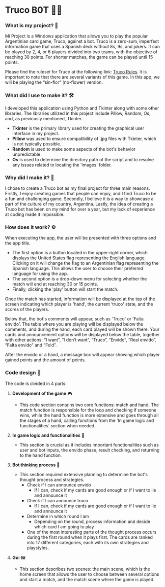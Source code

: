 # Truco B0T 🎴🤖

### What is my project? 🤔

Mi Project is a Windows application that allows you to play the popular Argentinian card game, Truco, against a bot. Truco is a zero-sum, imperfect information game that uses a Spanish deck without 8s, 9s, and jokers. It can be played by 2, 4, or 6 players divided into two teams, with the objective of reaching 30 points. For shorter matches, the game can be played until 15 points.

Please find the ruleset for Truco at the following link: [Truco Rules](https://www.pagat.com/put/truco_ar.html).
It is important to note that there are several variants of this game. In this app, we will be playing the “sin-flor” (no-flower) version.

### What did I use to make it? 🛠️

I developed this application using Python and Tkinter along with some other libraries. The libraries utilized in this project include Pillow, Random, Os, and, as previously mentioned, Tkinter.

- **Tkinter** is the primary library used for creating the graphical user interface in my project.
- **Pillow** was used to ensure compatibility of .jpg files with Tkinter, which is not typically possible.
- **Random** is used to make some aspects of the bot's behavior unpredictable.
- **Os** is used to determine the directory path of the script and to resolve any issues related to locating the 'images' folder.

### Why did I make it? 🎯

I chose to create a Truco bot as my final project for three main reasons. Firstly, I enjoy creating games that people can enjoy, and I find Truco to be a fun and challenging game. Secondly, I believe it is a way to showcase a part of the culture of my country, Argentina. Lastly, the idea of creating a Truco bot has been on my mind for over a year, but my lack of experience at coding made it impossible.

### How does it work? ⚙️

When executing the app, the user will be presented with three options and the app title.
- The first option is a button located in the upper-right corner, which displays the United States flag representing the English language. Clicking on it will change the flag to an Argentinian flag representing the Spanish language. This allows the user to choose their preferred language for using the app.
- The second option is a drop-down menu for selecting whether the match will end at reaching 30 or 15 points.
- Finally, clicking the 'play' button will start the match.

Once the match has started, information will be displayed at the top of the screen indicating which player is 'hand', the current 'truco' state, and the scores of the players.

Below that, the bot's comments will appear, such as 'Truco' or 'Falta envido'.
The table where you are playing will be displayed below the comments, and during the hand, each card played will be shown there.
Your cards and announcement options will be displayed below the table, together with other actions: “I want”, “I don’t want”, “Truco”, “Envido”, “Real envido”, “Falta envido” and “Fold”.

After the envido or a hand, a message box will appear showing which player gained points and the amount of points.

### Code design 📝

The code is divided in 4 parts:

1. **Development of the game** 🎮
   - This code section contains two core functions: match and hand. The match function is responsible for the loop and checking if someone wins, while the hand function is more extensive and goes through all the stages of a hand, calling functions from the 'In game logic and functionalities' section when needed.

2. **In game logic and functionalities** 🔄
   - This section is crucial as it includes important functionalities such as user and bot inputs, the envido phase, result checking, and returning to the hand function.

3. **Bot thinking process** 🧠
   - This section required extensive planning to determine the bot's thought process and strategies.
     - Check if I can announce envido
       - If I can, check if my cards are good enough or if I want to lie and announce it
     - Check if I can announce truco
       - If I can, check if my cards are good enough or if I want to lie and announce it
     - Determine in which round I am
       - Depending on the round, process information and decide which card I am going to play
     - One of the most interesting parts of the thought process occurs during the first round when it plays first. The cards are ranked into 17 different categories, each with its own strategies and playstyles.

4. **Gui** 🖼️
   - This section describes two scenes: the main scene, which is the home screen that allows the user to choose between several options and start a match, and the match scene where the game is played.
